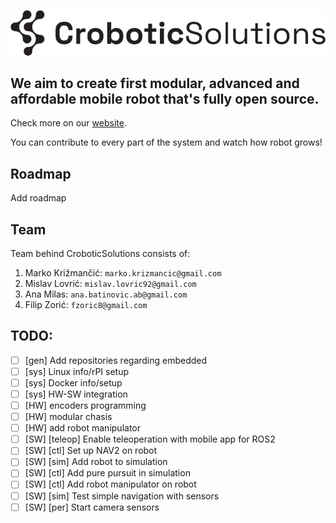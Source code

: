 
![CroboticSolutions](./profile/images/CroboticSolutions.png)


## We aim to create first modular, advanced and affordable mobile robot that's fully open source. 

Check more on our [website](https://www.crobotics.tech).

You can contribute to every part of the system and watch how robot grows! 

## Roadmap

Add roadmap 

## Team 

Team behind CroboticSolutions consists of: 
1. Marko Križmančić: `marko.krizmancic@gmail.com`
2. Mislav Lovrić: `mislav.lovric92@gmail.com`
3. Ana Milas: `ana.batinovic.ab@gmail.com`
4. Filip Zorić: `fzoric8@gmail.com` 

## TODO: 

- [ ] [gen] Add repositories regarding embedded
- [ ] [sys] Linux info/rPI setup
- [ ] [sys] Docker info/setup
- [ ] [sys] HW-SW integration
- [ ] [HW] encoders programming
- [ ] [HW] modular chasis
- [ ] [HW] add robot manipulator
- [ ] [SW] [teleop] Enable teleoperation with mobile app for ROS2 
- [ ] [SW] [ctl] Set up NAV2 on robot
- [ ] [SW] [sim] Add robot to simulation
- [ ] [SW] [ctl] Add pure pursuit in simulation
- [ ] [SW] [ctl] Add robot manipulator on robot
- [ ] [SW] [sim] Test simple navigation with sensors
- [ ] [SW] [per] Start camera sensors

